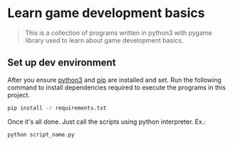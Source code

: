 # Learn game development basics
> This is a collection of programs written in python3 with pygame library
used to learn about game development basics.

## Set up dev environment

After you ensure [python3](https://docs.python.org/3/using/index.html) and
[pip](https://packaging.python.org/guides/installing-using-linux-tools/)
are installed and set. Run the following command to install dependencies
required to execute the programs in this project.

```bash
pip install -r requirements.txt
```

Once it's all done. Just call the scripts using python interpreter.
Ex.:

```bash
python script_name.py
```
